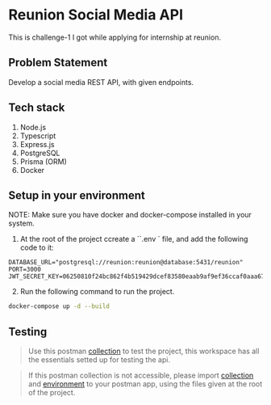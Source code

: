 # Reunion Social Media API

This is challenge-1 I got while applying for internship at reunion.

## Problem Statement

Develop a social media REST API, with given endpoints.

## Tech stack

1. Node.js 
2. Typescript
3. Express.js
4. PostgreSQL
5. Prisma (ORM)
6. Docker

 ## Setup in your environment

 NOTE: Make sure you have docker and docker-compose installed in your system.

 1. At the root of the project ccreate  a ``.env ` file, and add the following code to it: 

 ```
 DATABASE_URL="postgresql://reunion:reunion@database:5431/reunion"
PORT=3000
JWT_SECRET_KEY=06250810f24bc862f4b519429dcef83580eaab9af9ef36ccaf0aaa6785fd46b50cd4200db837602097c1ba6c8d591f434bd49cc7c31d0b0df69666f37f788d6b
```

2. Run the following command to run the project.

```sh
docker-compose up -d --build
```

## Testing

> Use this postman [collection](https://app.getpostman.com/join-team?invite_code=6218e2c3106f8ede21d362e5ac384de6&target_code=4e2a42d0792be2d7c4b0d5f7ae2d0d6d) to test  the project, this workspace has all the essentials setted up for testing the api.

> If this postman collection is not accessible, please import [collection](./reunion.postman_collection.json) and [environment](./Reunion.postman_environment.json) to your postman app, using the files given at the root of the project.
